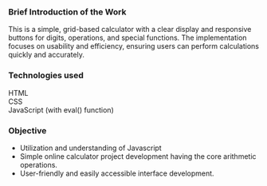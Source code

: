 ### Brief Introduction of the Work
This is a simple, grid-based calculator with a clear display and responsive buttons for digits, operations, and special functions. The implementation focuses on usability and efficiency, ensuring users can perform calculations quickly and accurately.

### Technologies used
HTML      
CSS        
JavaScript (with eval() function)

### Objective
- Utilization and understanding of Javascript 
- Simple online calculator project development having the core arithmetic operations. 
- User-friendly and easily accessible interface development.

  

  



